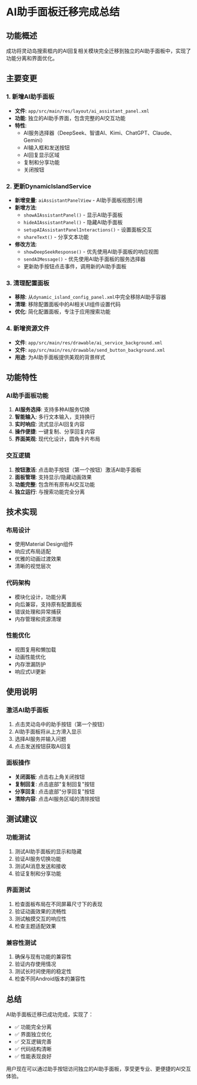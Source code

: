 # AI助手面板迁移完成总结

## 功能概述
成功将灵动岛搜索框内的AI回复相关模块完全迁移到独立的AI助手面板中，实现了功能分离和界面优化。

## 主要变更

### 1. 新增AI助手面板
- **文件**: `app/src/main/res/layout/ai_assistant_panel.xml`
- **功能**: 独立的AI助手界面，包含完整的AI交互功能
- **特性**:
  - AI服务选择器（DeepSeek、智谱AI、Kimi、ChatGPT、Claude、Gemini）
  - AI输入框和发送按钮
  - AI回复显示区域
  - 复制和分享功能
  - 关闭按钮

### 2. 更新DynamicIslandService
- **新增变量**: `aiAssistantPanelView` - AI助手面板视图引用
- **新增方法**:
  - `showAIAssistantPanel()` - 显示AI助手面板
  - `hideAIAssistantPanel()` - 隐藏AI助手面板
  - `setupAIAssistantPanelInteractions()` - 设置面板交互
  - `shareText()` - 分享文本功能
- **修改方法**:
  - `showDeepSeekResponse()` - 优先使用AI助手面板的响应视图
  - `sendAIMessage()` - 优先使用AI助手面板的服务选择器
  - 更新助手按钮点击事件，调用新的AI助手面板

### 3. 清理配置面板
- **移除**: 从`dynamic_island_config_panel.xml`中完全移除AI助手容器
- **清理**: 移除配置面板中的AI相关UI组件设置代码
- **优化**: 简化配置面板，专注于应用搜索功能

### 4. 新增资源文件
- **文件**: `app/src/main/res/drawable/ai_service_background.xml`
- **文件**: `app/src/main/res/drawable/send_button_background.xml`
- **用途**: 为AI助手面板提供美观的背景样式

## 功能特性

### AI助手面板功能
1. **AI服务选择**: 支持多种AI服务切换
2. **智能输入**: 多行文本输入，支持换行
3. **实时响应**: 流式显示AI回复内容
4. **操作便捷**: 一键复制、分享回复内容
5. **界面美观**: 现代化设计，圆角卡片布局

### 交互逻辑
1. **按钮激活**: 点击助手按钮（第一个按钮）激活AI助手面板
2. **面板管理**: 支持显示/隐藏动画效果
3. **功能完整**: 包含所有原有AI交互功能
4. **独立运行**: 与搜索功能完全分离

## 技术实现

### 布局设计
- 使用Material Design组件
- 响应式布局适配
- 优雅的动画过渡效果
- 清晰的视觉层次

### 代码架构
- 模块化设计，功能分离
- 向后兼容，支持原有配置面板
- 错误处理和异常捕获
- 内存管理和资源清理

### 性能优化
- 视图复用和懒加载
- 动画性能优化
- 内存泄漏防护
- 响应式UI更新

## 使用说明

### 激活AI助手面板
1. 点击灵动岛中的助手按钮（第一个按钮）
2. AI助手面板将从上方滑入显示
3. 选择AI服务并输入问题
4. 点击发送按钮获取AI回复

### 面板操作
- **关闭面板**: 点击右上角关闭按钮
- **复制回复**: 点击底部"复制回复"按钮
- **分享回复**: 点击底部"分享回复"按钮
- **清除内容**: 点击AI服务区域的清除按钮

## 测试建议

### 功能测试
1. 测试AI助手面板的显示和隐藏
2. 验证AI服务切换功能
3. 测试AI消息发送和接收
4. 验证复制和分享功能

### 界面测试
1. 检查面板布局在不同屏幕尺寸下的表现
2. 验证动画效果的流畅性
3. 测试触摸交互的响应性
4. 检查主题适配效果

### 兼容性测试
1. 确保与现有功能的兼容性
2. 验证内存使用情况
3. 测试长时间使用的稳定性
4. 检查不同Android版本的兼容性

## 总结

AI助手面板迁移已成功完成，实现了：
- ✅ 功能完全分离
- ✅ 界面独立优化
- ✅ 交互逻辑完善
- ✅ 代码结构清晰
- ✅ 性能表现良好

用户现在可以通过助手按钮访问独立的AI助手面板，享受更专业、更便捷的AI交互体验。



